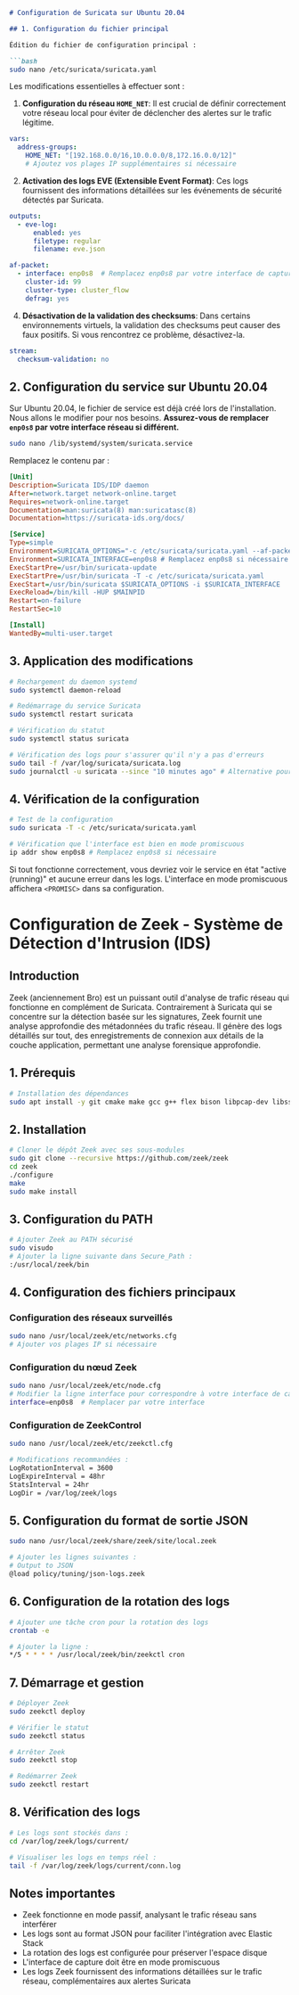 

```markdown
# Configuration de Suricata sur Ubuntu 20.04

## 1. Configuration du fichier principal

Édition du fichier de configuration principal :

```bash
sudo nano /etc/suricata/suricata.yaml
```

Les modifications essentielles à effectuer sont :

1. **Configuration du réseau `HOME_NET`**:  Il est crucial de définir correctement votre réseau local pour éviter de déclencher des alertes sur le trafic légitime.

```yaml
vars:
  address-groups:
    HOME_NET: "[192.168.0.0/16,10.0.0.0/8,172.16.0.0/12]"
    # Ajoutez vos plages IP supplémentaires si nécessaire
```

2. **Activation des logs EVE (Extensible Event Format)**:  Ces logs fournissent des informations détaillées sur les événements de sécurité détectés par Suricata.

```yaml
outputs:
  - eve-log:
      enabled: yes
      filetype: regular
      filename: eve.json
```

```yaml
af-packet:
  - interface: enp0s8  # Remplacez enp0s8 par votre interface de capture
    cluster-id: 99
    cluster-type: cluster_flow
    defrag: yes
```

4. **Désactivation de la validation des checksums**:  Dans certains environnements virtuels, la validation des checksums peut causer des faux positifs.  Si vous rencontrez ce problème, désactivez-la.

```yaml
stream:
  checksum-validation: no
```


## 2. Configuration du service sur Ubuntu 20.04

Sur Ubuntu 20.04, le fichier de service est déjà créé lors de l'installation.  Nous allons le modifier pour nos besoins. **Assurez-vous de remplacer `enp0s8` par votre interface réseau si différent.**

```bash
sudo nano /lib/systemd/system/suricata.service
```

Remplacez le contenu par :

```ini
[Unit]
Description=Suricata IDS/IDP daemon
After=network.target network-online.target
Requires=network-online.target
Documentation=man:suricata(8) man:suricatasc(8)
Documentation=https://suricata-ids.org/docs/

[Service]
Type=simple
Environment=SURICATA_OPTIONS="-c /etc/suricata/suricata.yaml --af-packet"
Environment=SURICATA_INTERFACE=enp0s8 # Remplacez enp0s8 si nécessaire
ExecStartPre=/usr/bin/suricata-update
ExecStartPre=/usr/bin/suricata -T -c /etc/suricata/suricata.yaml
ExecStart=/usr/bin/suricata $SURICATA_OPTIONS -i $SURICATA_INTERFACE
ExecReload=/bin/kill -HUP $MAINPID
Restart=on-failure
RestartSec=10

[Install]
WantedBy=multi-user.target
```

## 3. Application des modifications

```bash
# Rechargement du daemon systemd
sudo systemctl daemon-reload

# Redémarrage du service Suricata
sudo systemctl restart suricata

# Vérification du statut
sudo systemctl status suricata

# Vérification des logs pour s'assurer qu'il n'y a pas d'erreurs
sudo tail -f /var/log/suricata/suricata.log
sudo journalctl -u suricata --since "10 minutes ago" # Alternative pour voir les logs récents
```

## 4. Vérification de la configuration

```bash
# Test de la configuration
sudo suricata -T -c /etc/suricata/suricata.yaml

# Vérification que l'interface est bien en mode promiscuous
ip addr show enp0s8 # Remplacez enp0s8 si nécessaire
```

Si tout fonctionne correctement, vous devriez voir le service en état "active (running)" et aucune erreur dans les logs.  L'interface en mode promiscuous affichera `<PROMISC>` dans sa configuration.



# Configuration de Zeek - Système de Détection d'Intrusion (IDS)

## Introduction
Zeek (anciennement Bro) est un puissant outil d'analyse de trafic réseau qui fonctionne en complément de Suricata. Contrairement à Suricata qui se concentre sur la détection basée sur les signatures, Zeek fournit une analyse approfondie des métadonnées du trafic réseau. Il génère des logs détaillés sur tout, des enregistrements de connexion aux détails de la couche application, permettant une analyse forensique approfondie.

## 1. Prérequis

```bash
# Installation des dépendances
sudo apt install -y git cmake make gcc g++ flex bison libpcap-dev libssl-dev python-dev swig zlib1g-dev
```

## 2. Installation

```bash
# Cloner le dépôt Zeek avec ses sous-modules
sudo git clone --recursive https://github.com/zeek/zeek
cd zeek
./configure
make
sudo make install
```

## 3. Configuration du PATH

```bash
# Ajouter Zeek au PATH sécurisé
sudo visudo
# Ajouter la ligne suivante dans Secure_Path :
:/usr/local/zeek/bin
```

## 4. Configuration des fichiers principaux

### Configuration des réseaux surveillés
```bash
sudo nano /usr/local/zeek/etc/networks.cfg
# Ajouter vos plages IP si nécessaire
```

### Configuration du nœud Zeek
```bash
sudo nano /usr/local/zeek/etc/node.cfg
# Modifier la ligne interface pour correspondre à votre interface de capture :
interface=enp0s8  # Remplacer par votre interface
```

### Configuration de ZeekControl
```bash
sudo nano /usr/local/zeek/etc/zeekctl.cfg

# Modifications recommandées :
LogRotationInterval = 3600
LogExpireInterval = 48hr
StatsInterval = 24hr
LogDir = /var/log/zeek/logs
```

## 5. Configuration du format de sortie JSON

```bash
sudo nano /usr/local/zeek/share/zeek/site/local.zeek

# Ajouter les lignes suivantes :
# Output to JSON
@load policy/tuning/json-logs.zeek
```

## 6. Configuration de la rotation des logs

```bash
# Ajouter une tâche cron pour la rotation des logs
crontab -e

# Ajouter la ligne :
*/5 * * * * /usr/local/zeek/bin/zeekctl cron
```

## 7. Démarrage et gestion

```bash
# Déployer Zeek
sudo zeekctl deploy

# Vérifier le statut
sudo zeekctl status

# Arrêter Zeek
sudo zeekctl stop

# Redémarrer Zeek
sudo zeekctl restart
```

## 8. Vérification des logs

```bash
# Les logs sont stockés dans :
cd /var/log/zeek/logs/current/

# Visualiser les logs en temps réel :
tail -f /var/log/zeek/logs/current/conn.log
```

## Notes importantes

- Zeek fonctionne en mode passif, analysant le trafic réseau sans interférer
- Les logs sont au format JSON pour faciliter l'intégration avec Elastic Stack
- La rotation des logs est configurée pour préserver l'espace disque
- L'interface de capture doit être en mode promiscuous
- Les logs Zeek fournissent des informations détaillées sur le trafic réseau, complémentaires aux alertes Suricata